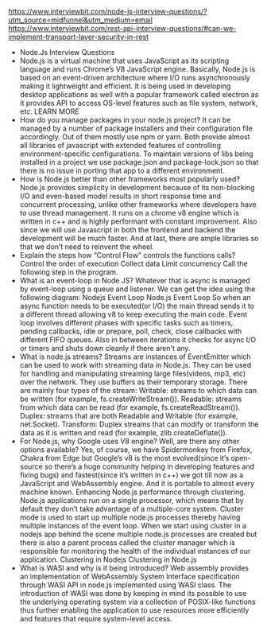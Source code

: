 https://www.interviewbit.com/node-js-interview-questions/?utm_source=midfunnel&utm_medium=email
https://www.interviewbit.com/rest-api-interview-questions/#can-we-implement-transport-layer-security-in-rest

-	Node.Js Interview Questions
-	Node.js is a virtual machine that uses JavaScript as its scripting language and runs Chrome’s V8 JavaScript engine. Basically, Node.js is based on an event-driven architecture where I/O runs asynchronously making it lightweight and efficient. It is being used in developing desktop applications as well with a popular framework called electron as it provides API to access OS-level features such as file system, network, etc.
LEARN MORE	
-	How do you manage packages in your node.js project?
	It can be managed by a number of package installers and their configuration file accordingly. Out of them mostly use npm or yarn. Both provide almost all libraries of javascript with extended features of controlling environment-specific configurations. To maintain versions of libs being installed in a project we use package.json and package-lock.json so that there is no issue in porting that app to a different environment.
-	How is Node.js better than other frameworks most popularly used?
Node.js provides simplicity in development because of its non-blocking I/O and even-based model results in short response time and concurrent processing, unlike other frameworks where developers have to use thread management.
It runs on a chrome v8 engine which is written in c++ and is highly performant with constant improvement.
Also since we will use Javascript in both the frontend and backend the development will be much faster.
And at last, there are ample libraries so that we don’t need to reinvent the wheel.
-	Explain the steps how “Control Flow” controls the functions calls?
Control the order of execution
Collect data
Limit concurrency
Call the following step in the program.
-	What is an event-loop in Node JS?
Whatever that is async is managed by event-loop using a queue and listener. We can get the idea using the following diagram:
Nodejs Event Loop
Node.js Event Loop
So when an async function needs to be executed(or I/O) the main thread sends it to a different thread allowing v8 to keep executing the main code. Event loop involves different phases with specific tasks such as timers, pending callbacks, idle or prepare, poll, check, close callbacks with different FIFO queues. Also in between iterations it checks for async I/O or timers and shuts down cleanly if there aren't any.
-	What is node.js streams?
Streams are instances of EventEmitter which can be used to work with streaming data in Node.js. They can be used for handling and manipulating streaming large files(videos, mp3, etc) over the network. They use buffers as their temporary storage.
There are mainly four types of the stream:
Writable: streams to which data can be written (for example, fs.createWriteStream()).
Readable: streams from which data can be read (for example, fs.createReadStream()).
Duplex: streams that are both Readable and Writable (for example, net.Socket).
Transform: Duplex streams that can modify or transform the data as it is written and read (for example, zlib.createDeflate()).
-	For Node.js, why Google uses V8 engine?
Well, are there any other options available? Yes, of course, we have Spidermonkey from Firefox, Chakra from Edge but Google’s v8 is the most evolved(since it’s open-source so there’s a huge community helping in developing features and fixing bugs) and fastest(since it’s written in c++) we got till now as a JavaScript and WebAssembly engine. And it is portable to almost every machine known.
Enhancing Node.js performance through clustering.
Node.js applications run on a single processor, which means that by default they don’t take advantage of a multiple-core system. Cluster mode is used to start up multiple node.js processes thereby having multiple instances of the event loop. When we start using cluster in a nodejs app behind the scene multiple node.js processes are created but there is also a parent process called the cluster manager which is responsible for monitoring the health of the individual instances of our application.
Clustering in Nodejs
Clustering in Node.js
-	What is WASI and why is it being introduced?
Web assembly provides an implementation of WebAssembly System Interface specification through WASI API in node.js implemented using WASI class. The introduction of WASI was done by keeping in mind its possible to use the underlying operating system via a collection of POSIX-like functions thus further enabling the application to use resources more efficiently and features that require system-level access.
